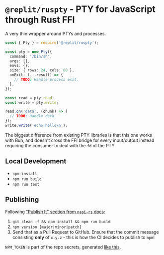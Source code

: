 # `@replit/ruspty` - PTY for JavaScript through Rust FFI

A very thin wrapper around PTYs and processes.

```ts
const { Pty } = require('@replit/ruspty');

const pty = new Pty({
  command: '/bin/sh',
  args: [],
  envs: {},
  size: { rows: 24, cols: 80 },
  onExit: (...result) => {
    // TODO: Handle process exit.
  },
});

const read = pty.read;
const write = pty.write;

read.on('data', (chunk) => {
  // TODO: Handle data.
});
write.write('echo hello\n');
```

The biggest difference from existing PTY libraries is that this one works with Bun, and doesn't cross the FFI bridge for every input/output instead requiring the consumer to deal with the `fd` of the PTY.

## Local Development

- `npm install`
- `npm run build`
- `npm run test`

## Publishing

Following ["Publish It" section from `napi-rs` docs](https://napi.rs/docs/introduction/simple-package#publish-it):

1. `git clean -f && npm install && npm run build`
2. `npm version [major|minor|patch]`
3. Send that as a Pull Request to GitHub. Ensure that the commit message consisting **only** of `x.y.z` - this is how the CI decides to publish to `npm`!

`NPM_TOKEN` is part of the repo secrets, generated [like this](https://httptoolkit.com/blog/automatic-npm-publish-gha/).
